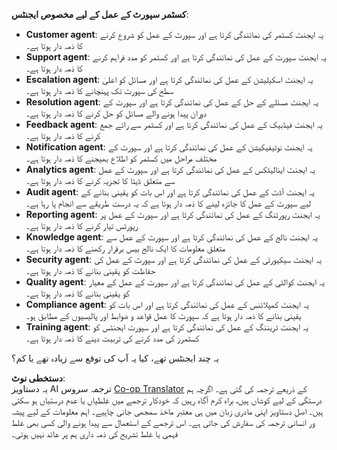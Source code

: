 <!--
CO_OP_TRANSLATOR_METADATA:
{
  "original_hash": "5be7b05ac3220c4fb91e9bd5a37a3794",
  "translation_date": "2025-07-12T11:36:39+00:00",
  "source_file": "08-multi-agent/solution/solution.md",
  "language_code": "ur"
}
-->
**کسٹمر سپورٹ کے عمل کے لیے مخصوص ایجنٹس**:

- **Customer agent**: یہ ایجنٹ کسٹمر کی نمائندگی کرتا ہے اور سپورٹ کے عمل کو شروع کرنے کا ذمہ دار ہوتا ہے۔
- **Support agent**: یہ ایجنٹ سپورٹ کے عمل کی نمائندگی کرتا ہے اور کسٹمر کو مدد فراہم کرنے کا ذمہ دار ہوتا ہے۔
- **Escalation agent**: یہ ایجنٹ اسکیلیشن کے عمل کی نمائندگی کرتا ہے اور مسائل کو اعلیٰ سطح کی سپورٹ تک پہنچانے کا ذمہ دار ہوتا ہے۔
- **Resolution agent**: یہ ایجنٹ مسئلے کے حل کے عمل کی نمائندگی کرتا ہے اور سپورٹ کے دوران پیدا ہونے والے مسائل کو حل کرنے کا ذمہ دار ہوتا ہے۔
- **Feedback agent**: یہ ایجنٹ فیڈبیک کے عمل کی نمائندگی کرتا ہے اور کسٹمر سے رائے جمع کرنے کا ذمہ دار ہوتا ہے۔
- **Notification agent**: یہ ایجنٹ نوٹیفیکیشن کے عمل کی نمائندگی کرتا ہے اور سپورٹ کے مختلف مراحل میں کسٹمر کو اطلاع بھیجنے کا ذمہ دار ہوتا ہے۔
- **Analytics agent**: یہ ایجنٹ اینالیٹکس کے عمل کی نمائندگی کرتا ہے اور سپورٹ کے عمل سے متعلق ڈیٹا کا تجزیہ کرنے کا ذمہ دار ہوتا ہے۔
- **Audit agent**: یہ ایجنٹ آڈٹ کے عمل کی نمائندگی کرتا ہے اور اس بات کو یقینی بنانے کے لیے سپورٹ کے عمل کا جائزہ لینے کا ذمہ دار ہوتا ہے کہ یہ درست طریقے سے انجام پا رہا ہے۔
- **Reporting agent**: یہ ایجنٹ رپورٹنگ کے عمل کی نمائندگی کرتا ہے اور سپورٹ کے عمل پر رپورٹس تیار کرنے کا ذمہ دار ہوتا ہے۔
- **Knowledge agent**: یہ ایجنٹ نالج کے عمل کی نمائندگی کرتا ہے اور سپورٹ کے عمل سے متعلق معلومات کا ایک نالج بیس برقرار رکھنے کا ذمہ دار ہوتا ہے۔
- **Security agent**: یہ ایجنٹ سیکیورٹی کے عمل کی نمائندگی کرتا ہے اور سپورٹ کے عمل کی حفاظت کو یقینی بنانے کا ذمہ دار ہوتا ہے۔
- **Quality agent**: یہ ایجنٹ کوالٹی کے عمل کی نمائندگی کرتا ہے اور سپورٹ کے عمل کے معیار کو یقینی بنانے کا ذمہ دار ہوتا ہے۔
- **Compliance agent**: یہ ایجنٹ کمپلائنس کے عمل کی نمائندگی کرتا ہے اور اس بات کو یقینی بنانے کا ذمہ دار ہوتا ہے کہ سپورٹ کا عمل قواعد و ضوابط اور پالیسیوں کے مطابق ہو۔
- **Training agent**: یہ ایجنٹ ٹریننگ کے عمل کی نمائندگی کرتا ہے اور سپورٹ ایجنٹس کو کسٹمرز کی مدد کرنے کی تربیت دینے کا ذمہ دار ہوتا ہے۔

یہ چند ایجنٹس تھے، کیا یہ آپ کی توقع سے زیادہ تھے یا کم؟

**دستخطی نوٹ**:  
یہ دستاویز AI ترجمہ سروس [Co-op Translator](https://github.com/Azure/co-op-translator) کے ذریعے ترجمہ کی گئی ہے۔ اگرچہ ہم درستگی کے لیے کوشاں ہیں، براہ کرم آگاہ رہیں کہ خودکار ترجمے میں غلطیاں یا عدم درستیاں ہو سکتی ہیں۔ اصل دستاویز اپنی مادری زبان میں ہی معتبر ماخذ سمجھی جانی چاہیے۔ اہم معلومات کے لیے پیشہ ور انسانی ترجمہ کی سفارش کی جاتی ہے۔ اس ترجمے کے استعمال سے پیدا ہونے والی کسی بھی غلط فہمی یا غلط تشریح کی ذمہ داری ہم پر عائد نہیں ہوتی۔
